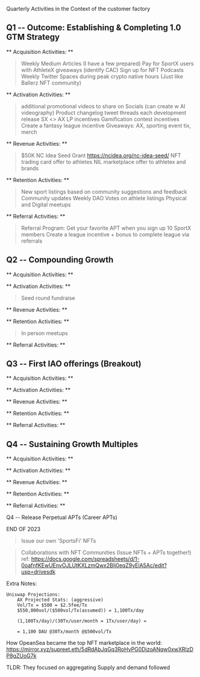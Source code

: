 Quarterly Activities in the Context of the customer factory

Q1 -- Outcome: Establishing & Completing 1.0 GTM Strategy
-----------------------------------------------------------------

** Acquisition Activities: **
> Weekly Medium Articles (I have a few prepared)
> Pay for SportX users with AthleteX giveaways (identify CAC)
> Sign up for NFT Podcasts
> Weekly Twitter Spaces during peak crypto native hours (Just like Ballerz NFT community)

** Activation Activities: **
> additional promotional videos to share on Socials (can create w AI videography)
> Product changelog tweet threads each development release
> SX <> AX LP incentives
> Gamification contest incentives
> Create a fantasy league incentive
> Giveaways: AX, sporting event tix, merch


** Revenue Activities: **
> $50K NC Idea Seed Grant https://ncidea.org/nc-idea-seed/
> NFT trading card offer to athletes
> NIL marketplace offer to athletex and brands

** Retention Activities: **
> New sport listings based on community suggestions and feedback
> Community updates
> Weekly DAO Votes on athlete listings
> Physical and Digital meetups 




** Referral Activities: **
> Referral Program: Get your favorite APT when you sign up 10 SportX members
> Create a league incentive + bonus to complete league via referrals



Q2 -- Compounding Growth
-----------------------------------------------------------------

** Acquisition Activities: **

** Activation Activities: **
> Seed round fundraise


** Revenue Activities: **

** Retention Activities: **
> In person meetups 

** Referral Activities: **

Q3 -- First IAO offerings (Breakout)
-----------------------------------------------------------------

** Acquisition Activities: **

** Activation Activities: **

** Revenue Activities: **

** Retention Activities: **

** Referral Activities: **


Q4 -- Sustaining Growth Multiples
-----------------------------------------------------------------

** Acquisition Activities: **

** Activation Activities: **

** Revenue Activities: **

** Retention Activities: **

** Referral Activities: **

Q4 -- Release Perpetual APTs (Career APTs)




END OF 2023


 > Issue our own 'SportsFi' NFTs

 > Collaborations with NFT Communities (Issue NFTs + APTs together!) ref: https://docs.google.com/spreadsheets/d/1-0oafnfKEwUEnvOJLUtKXLzmQwx2BIj0eqZ9yElA5Ac/edit?usp=drivesdk



Extra Notes:

    Uniswap Projections:
        AX Projected Stats: (aggressive)
        Vol/Tx = $500 = $2.5fee/Tx
        $550,000vol/($500vol/Tx(assumed)) = 1,100Tx/day

        (1,100Tx/day)/(30Tx/user/month = 1Tx/user/day) =

        = 1,100 DAU @30Tx/month @$500vol/Tx


How OpeanSea became the top NFT marketplace in the world:
 https://mirror.xyz/supreet.eth/5dRdAbJqGq3RoHvPG0DjzoANqw0xwXRlzDP8gZUoG7k

TLDR: They focused on aggregating Supply and demand followed